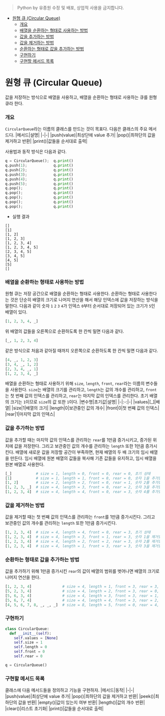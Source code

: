 > Python by 유종원
> 수정 및 배포, 상업적 사용을 금지합니다.

<!-- @import "[TOC]" {cmd="toc" depthFrom=1 depthTo=6 orderedList=false} -->

<!-- code_chunk_output -->

- [원형 큐 (Circular Queue)](#원형-큐-circular-queue)
    - [개요](#개요)
    - [배열을 순환하는 형태로 사용하는 방법](#배열을-순환하는-형태로-사용하는-방법)
    - [값을 추가하는 방법](#값을-추가하는-방법)
    - [값을 제거하는 방법](#값을-제거하는-방법)
    - [순환하는 형태로 값을 추가하는 방법](#순환하는-형태로-값을-추가하는-방법)
    - [구현하기](#구현하기)
    - [구현할 메서드 목록](#구현할-메서드-목록)

<!-- /code_chunk_output -->

# 원형 큐 (Circular Queue)
값을 저장하는 방식으로 배열을 사용하고, 배열을 순환하는 형태로 사용하는 큐를 원형 큐라 한다.

### 개요
`CircularQueue`라는 이름의 클래스를 만드는 것이 목표다. 다음은 클래스의 주요 메서드다.
|메서드|설명|
|-|-|
|push(value)|최상단에 value 추가|
|pop()|최하단의 값을 제거하고 반환|
|print()|값들을 순서대로 출력|

사용법과 동작 방식은 다음과 같다.
```py
q = CircularQueue();  q.print()
q.push(1);            q.print()
q.push(2);            q.print()
q.push(3);            q.print()
q.push(4);            q.print()
q.push(5);            q.print()
q.pop();              q.print()
q.pop();              q.print()
q.pop();              q.print()
q.pop();              q.print()
q.pop();              q.print()
```
* 실행 결과
```
[]
[1]
[1, 2]
[1, 2, 3]
[1, 2, 3, 4]
[1, 2, 3, 4, 5]
[2, 3, 4, 5]
[3, 4, 5]
[4, 5]
[5]
[]

```

### 배열을 순환하는 형태로 사용하는 방법
원형 큐는 저장 공간으로 배열을 순환하는 형태로 사용한다. 순환하는 형태로 사용한다는 것은 단순히 배열의 크기로 나머지 연산을 해서 해당 인덱스에 값을 저장하는 방식을 말한다. 다음과 같이 숫자 `1` `2` `3` `4`가 인덱스 `0`부터 순서대로 저장되어 있는 크기가 `5`인 배열이 있다.
```py
[1, 2, 3, 4, _]
```
위 배열의 값들을 오른쪽으로 순환하도록 한 칸씩 밀면 다음과 같다.
```py
[_, 1, 2, 3, 4]
```
같은 방식으로 처음과 같아질 때까지 오른쪽으로 순환하도록 한 칸씩 밀면 다음과 같다.
```py
[4, _, 1, 2, 3]
[3, 4, _, 1, 2]
[2, 3, 4, _, 1]
[1, 2, 3, 4, _]
```
배열을 순환하는 형태로 사용하기 위해 `size`, `length`, `front`, `rear`라는 이름의 변수들을 사용한다. `size`는 배열의 크기를 관리하고, `length`는 값의 개수를 관리하고, `front`는 첫 번째 값의 인덱스를 관리하고, `rear`는 마지막 값의 인덱스를 관리한다. 초기 배열의 크기는 `1`이므로 `size`의 값 또한 `1`이다.
|변수명|초기값|설명|
|-|:-:|-|
|values|[_]|배열|
|size|1|배열의 크기|
|length|0|보관중인 값의 개수|
|front|0|첫 번째 값의 인덱스|
|rear|1|마지막 값의 인덱스|

### 값을 추가하는 방법
값을 추가할 때는 마지막 값의 인덱스를 관리하는 `rear`를 1만큼 증가시키고, 증가된 위치에 값을 저장한다. 그리고 보관중인 값의 개수를 관리하는 `length` 또한 1만큼 증가시킨다. 배열에 새로운 값을 저장할 공간이 부족하면, 현재 배열의 두 배 크기의 임시 배열을 만든다. 임시 배열에 원본 배열의 값들을 복사해 기존 값들을 유지하고, 임시 배열을 원본 배열로 사용한다.
```py
[_]           # size = 1, length = 0, front = 0, rear = 0, 초기 상태
[1]           # size = 1, length = 1, front = 0, rear = 0, 숫자 1을 추가했다.
[1, 2]        # size = 2, length = 2, front = 0, rear = 1, 숫자 2를 추가했다.
[1, 2, 3, _]  # size = 4, length = 3, front = 0, rear = 2, 숫자 3을 추가했다.
[1, 2, 3, 4]  # size = 4, length = 4, front = 0, rear = 3, 숫자 4를 추가했다.
```

### 값을 제거하는 방법
값을 제거할 때는 첫 번째 값의 인덱스를 관리하는 `front`를 1만큼 증가시킨다. 그리고 보관중인 값의 개수를 관리하는 `length` 또한 1만큼 증가시킨다.
```py
[1, 2, 3, 4]  # size = 4, length = 4, front = 0, rear = 3, 초기 상태
[1, 2, 3, 4]  # size = 4, length = 3, front = 1, rear = 3, 숫자 1을 제거했다.
[1, 2, 3, 4]  # size = 4, length = 2, front = 2, rear = 3, 숫자 2를 제거했다.
[1, 2, 3, 4]  # size = 4, length = 1, front = 3, rear = 3, 숫자 3을 제거했다.
```

### 순환하는 형태로 값을 추가하는 방법
값을 추가하기 위해 1만큼 증가시킨 `rear`의 값이 배열의 범위를 벗어나면 배열의 크기로 나머지 연산을 한다.
```py
[1, 2, 3, 4]              # size = 4, length = 1, front = 3, rear = 3, 초기 상태
[5, 2, 3, 4]              # size = 4, length = 2, front = 3, rear = 0, 숫자 5를 추가했다.
[5, 6, 3, 4]              # size = 4, length = 3, front = 3, rear = 1, 숫자 6을 추가했다.
[5, 6, 7, 4]              # size = 4, length = 4, front = 3, rear = 2, 숫자 7을 추가했다.
[4, 5, 6, 7, 8, _, _, _]  # size = 8, length = 5, front = 0, rear = 4, 숫자 8을 추가했다.
```

### 구현하기
```py
class CircularQueue:
  def __init__(self):
    self.values = [None]
    self.size = 1
    self.length = 0
    self.front = 0
    self.rear = 0

q = CircularQueue()
```

### 구현할 메서드 목록
클래스에 다음 메서드들을 정의하고 기능을 구현하자.
|메서드|동작|
|-|-|
|push(value)|최상단에 value 추가|
|pop()|최하단의 값을 제거하고 반환|
|peek()|최하단의 값을 반환|
|empty()|값이 있는지 여부 반환|
|length()|값의 개수 반환|
|clear()|리스트 초기화|
|print()|값들을 순서대로 출력|
